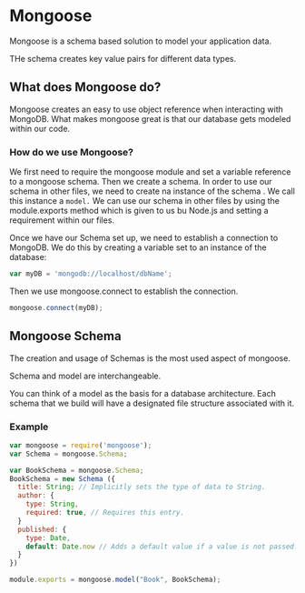 # Mongoose

Mongoose is a schema based solution to model your application data.

THe schema creates key value pairs for different data types.

## What does Mongoose do?

Mongoose creates an easy to use object reference when interacting with MongoDB. What makes mongoose great is that our database gets modeled within our code.

### How do we use Mongoose?

We first need to require the mongoose module and set a variable reference to a mongoose schema. Then we create a schema. In order to use our schema in other files, we need to create na instance of the schema . We call this instance a `model.` We can use our schema in other files by using the module.exports method which is given to us bu Node.js and setting a requirement within our files. 

Once we have our Schema set up, we need to establish a connection to MongoDB. We do this by creating a variable set to an instance of the database:

``` js
var myDB = 'mongodb://localhost/dbName';
```

Then we use mongoose.connect to establish the connection.

``` js
mongoose.connect(myDB);
```

## Mongoose Schema

The creation and usage of Schemas is the most used aspect of mongoose.

Schema and model are interchangeable.

You can think of a model as the basis for a database architecture. Each schema that we build will have a designated file structure associated with it.

### Example

``` js 
var mongoose = require('mongoose');
var Schema = mongoose.Schema;

var BookSchema = mongoose.Schema;
BookSchema = new Schema ({
  title: String; // Implicitly sets the type of data to String.
  author: {
    type: String,
    required: true, // Requires this entry.
  }
  published: {
    type: Date,
    default: Date.now // Adds a default value if a value is not passed.
  }
})

module.exports = mongoose.model("Book", BookSchema);
```